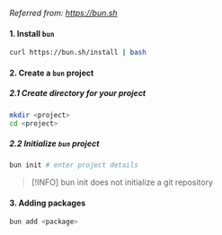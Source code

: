 *Referred from: https://bun.sh*

#### 1. Install `bun`
```bash
curl https://bun.sh/install | bash
```

#### 2. Create a `bun` project

##### 2.1 Create directory for your project
```bash
mkdir <project>
cd <project>
```

##### 2.2 Initialize `bun` project
```bash
bun init # enter project details
```
> [!INFO] 
> bun init does not initialize a git repository

#### 3. Adding packages
```bash
bun add <package>
```

